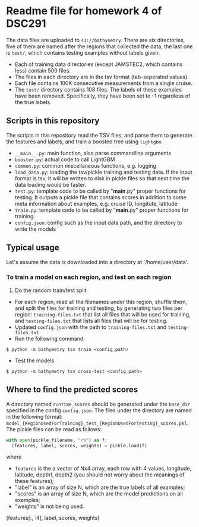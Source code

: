 # Readme file for homework 4 of DSC291

The data files are uploaded to `s3://bathymetry`.
There are six directories, five of them are named after the regions that collected the data, the last one is `test/`,
which contains testing examples without labels given.

* Each of training data directories (except JAMSTEC2, which contains less) contain 500 files.
* The files in each directory are in the tsv format (tab-seperated values).
* Each file contains 100K consecutive measurements from a single cruise.
* The `test/` directory contains 108 files. The labels of these examples have been removed.
Specifically, they have been set to -1 regardless of the true labels.

## Scripts in this repository

The scripts in this repository read the TSV files, and parse them to generate the features and labels,
and train a boosted tree using `lightgbm`.

* `__main__.py`: main function, also parse commandline arguments
* `booster.py`: actual code to call LightGBM
* `common.py`:	common miscellaneous functions, e.g. logging
* `load_data.py`: loading the tsv/pickle training and testing data.
If the input format is tsv, it will be written to disk in pickle files so that next time the data loading would be faster.
* `test.py`: template code to be called by "__main__.py" proper functions for testing. It outputs a pickle file that
contains scores in addition to some meta information about examples, e.g. cruise ID, longitute, latitude
* `train.py`: template code to be called by "__main__.py" proper functions for training.
* `config.json`: config such as the input data path, and the directory to write the models

## Typical usage

Let's assume the data is downloaded into a directory at `/home/user/data'.

### To train a model on each region, and test on each region

1. Do the random train/test split

* For each region, read all the filenames under this region, shuffle them, and split the files for training and testing,
by generating two files per region: `training-files.txt` that list all files that will be used for training,
and `testing-files.txt` that lists all files that will be for testing.
* Updated `config.json` with the path to `training-files.txt` and `testing-files.txt`
* Run the following command:
```
$ python -m bathymetry tsv train <config_path>
```
* Test the models
```
$ python -m bathymetry tsv cross-test <config_path>
```

## Where to find the predicted scores

A directory named `runtime_scores` should be generated under the `base_dir` specified in the config `config.json`.
The files under the directory are named in the following format:
`model_{RegionUsedForTraining}_test_{RegionUsedForTesting}_scores.pkl`.
The pickle files can be read as follows:
```python
with open(pickle_filename, "rb") as f:
  (features, label, scores, weights) = pickle.load(f)
```
where
* `features` is the a vector of Nx4 array, each row with 4 values, longitude, latitude, depth1, depth2 (you should not worry about the meanings of these features);
* "label" is an array of size N, which are the true labels of all examples;
* "scores" is an array of size N, which are the model predictions on all examples;
* "weights" is not being used.

(features[:, :4], label, scores, weights)
